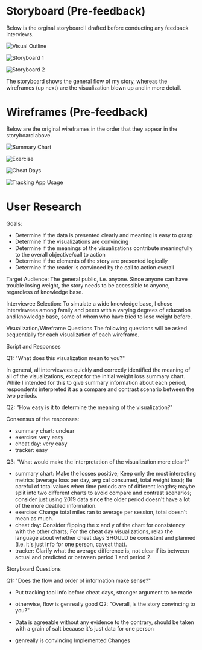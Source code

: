 # Storyboard (Pre-feedback)
Below is the orginal storyboard I drafted before conducting any feedback interviews.

![Visual Outline](https://jhumes.github.io/Humes-Portfolio/Final_Project/Part2_Sketches/Original/visual_outline.jpg)

![Storyboard 1](https://jhumes.github.io/Humes-Portfolio/Final_Project/Part2_Sketches/Original/sb1.jpg)

![Storyboard 2](https://jhumes.github.io/Humes-Portfolio/Final_Project/Part2_Sketches/Original/sb2.jpg)

The storyboard shows the general flow of my story, whereas the wireframes (up next) are the visualization blown up and in more detail.

# Wireframes (Pre-feedback)

Below are the original wireframes in the order that they appear in the storyboard above.

![Summary Chart](https://jhumes.github.io/Humes-Portfolio/Final_Project/Part2_Sketches/Original/wl_summary.jpg)

![Exercise](https://jhumes.github.io/Humes-Portfolio/Final_Project/Part2_Sketches/Original/exercise.jpg)

![Cheat Days](https://jhumes.github.io/Humes-Portfolio/Final_Project/Part2_Sketches/Original/cheat_days.jpg)

![Tracking App Usage](https://jhumes.github.io/Humes-Portfolio/Final_Project/Part2_Sketches/Original/tracker.jpg)

# User Research

Goals:

- Determine if the data is presented clearly and meaning is easy to grasp
- Determine if the visualizations are convincing
- Determine if the meanings of the visualizations contribute meaningfully to the overall objective/call to action
- Determine if the elements of the story are presented logically
- Determine if the reader is convinced by the call to action overall

Target Audience: The general public, i.e. anyone. Since anyone can have trouble losing weight, the story needs to be accessible to anyone, regardless of knowledge base.

Interviewee Selection: To simulate a wide knowledge base, I chose interviewees among family and peers with a varying degrees of education and knowledge base, some of whom who have tried to lose weight before.

Visualization/Wireframe Questions
The following questions will be asked sequentially for each visualization of each wireframe.

Script and Responses

Q1: "What does this visualization mean to you?"

In general, all interviewees quickly and correctly identified the meaning of all of the visualizations, except for the initial weight loss summary chart. While I intended for this to give summary information about each period, respondents interpreted it as a compare and contrast scenario between the two periods.

Q2: "How easy is it to determine the meaning of the visualization?"

Consensus of the responses:
- summary chart: unclear
- exercise: very easy
- cheat day: very easy
- tracker: easy

Q3: "What would make the interpretation of the visualization more clear?"
- summary chart: Make the losses positive; Keep only the most interesting metrics (average loss per day, avg cal consumed, total weight loss); Be careful of total values when time periods are of different lengths; maybe split into two different charts to avoid compare and contrast scenarios; consider just using 2019 data since the older period doesn't have a lot of the more deatiled information.
- exercise: Change total miles ran to average per session, total doesn't mean as much.
- cheat day: Consider flipping the x and y of the chart for consistency with the other charts; For the cheat day visualizations, relax the language about whether cheat days SHOULD be consistent and planned (i.e. it's just info for one person, caveat that).
- tracker: Clarify what the average difference is, not clear if its between actual and predicted or between period 1 and period 2.


Storyboard Questions

Q1: "Does the flow and order of information make sense?"

- Put tracking tool info before cheat days, stronger argument to be made
- otherwise, flow is genreally good
Q2: "Overall, is the story convincing to you?"

- Data is agreeable without any evidence to the contrary, should be taken with a grain of salt because it's just data for one person
- genreally is convincing
Implemented Changes
